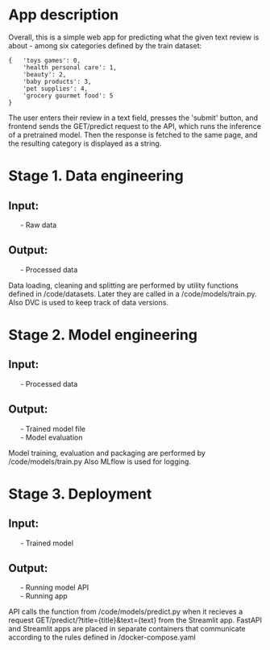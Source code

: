 <h1>App description</h1>
Overall, this is a simple web app for predicting what the given text review is about
- among six categories defined by the train dataset: 

    {   'toys games': 0,
        'health personal care': 1,
        'beauty': 2,
        'baby products': 3,
        'pet supplies': 4,
        'grocery gourmet food': 5
    }

The user enters their review in a text field, presses the 'submit' button,
and frontend sends the GET/predict request to the API, which runs the inference
of a pretrained model. Then the response is fetched to the same page, and
the resulting category is displayed as a string.

<h1>Stage 1. Data engineering</h1>
<h2>Input:</h2>
<ul>- Raw data</ul>
<h2>Output:</h2>
<ul>- Processed data</ul>

Data loading, cleaning and splitting are performed by utility functions
defined in /code/datasets. Later they are called in a /code/models/train.py.
Also DVC is used to keep track of data versions.


<h1>Stage 2. Model engineering</h1>
<h2>Input:</h2>
<ul>- Processed data</ul>
<h2>Output:</h2>
<ul>
- Trained model file<br>
- Model evaluation
</ul>

Model training, evaluation and packaging are performed by /code/models/train.py
Also MLflow is used for logging.

<h1>Stage 3. Deployment</h1>
<h2>Input:</h2>
<ul>- Trained model</ul>
<h2>Output:</h2>
<ul>
- Running model API<br>
- Running app
</ul>

API calls the function from /code/models/predict.py when it recieves
a request GET/predict/?title={title}&text={text} from the Streamlit app.
FastAPI and Streamlit apps are placed in separate containers that communicate
according to the rules defined in /docker-compose.yaml
